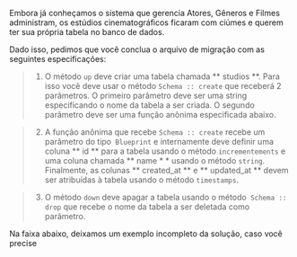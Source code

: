 Embora já conheçamos o sistema que gerencia Atores, Gêneros e Filmes administram, os estúdios cinematográficos ficaram com ciúmes e querem ter sua própria tabela no banco de dados.

Dado isso, pedimos que você conclua o arquivo de migração com as seguintes especificações:

> 1. O método `up` deve criar uma tabela chamada ** studios **. Para isso você deve usar o método `Schema :: create` que receberá 2 parâmetros. O primeiro parâmetro deve ser uma string especificando o nome da tabela a ser criada. O segundo parâmetro deve ser uma função anônima especificada abaixo.

> 2. A função anônima que recebe `Schema :: create` recebe um parâmetro do tipo` Blueprint` e internamente deve definir uma coluna ** id ** para a tabela usando o método `incrementements` e uma coluna chamada ** name * * usando o método `string`. Finalmente, as colunas ** created_at ** e ** updated_at ** devem ser atribuídas à tabela usando o método `timestamps`.

> 3. O método `down` deve apagar a tabela usando o método` Schema :: drop` que recebe o nome da tabela a ser deletada como parâmetro.

Na faixa abaixo, deixamos um exemplo incompleto da solução, caso você precise
